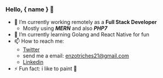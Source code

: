 ### Hello, { name } 👋

- 🔭 I’m currently working remotely as a **Full Stack Developer**
  - Mostly using ***MERN*** and also ***PHP7***
- 🌱 I’m currently learning Golang and React Native for fun
- 📫 How to reach me: 
  - [Twitter](https://twitter.com/TrichesEnzo)
  - send me a email: enzotriches21@gmail.com
  - [Linkedin](https://www.linkedin.com/in/enzo-trich%C3%AAs-88923014b/)
- ⚡ Fun fact: i like to paint :art: 
